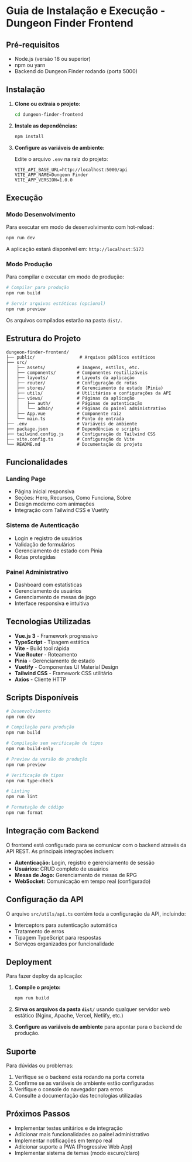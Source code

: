 # Guia de Instalação e Execução - Dungeon Finder Frontend

## Pré-requisitos

- Node.js (versão 18 ou superior)
- npm ou yarn
- Backend do Dungeon Finder rodando (porta 5000)

## Instalação

1. **Clone ou extraia o projeto:**
   ```bash
   cd dungeon-finder-frontend
   ```

2. **Instale as dependências:**
   ```bash
   npm install
   ```

3. **Configure as variáveis de ambiente:**
   
   Edite o arquivo `.env` na raiz do projeto:
   ```env
   VITE_API_BASE_URL=http://localhost:5000/api
   VITE_APP_NAME=Dungeon Finder
   VITE_APP_VERSION=1.0.0
   ```

## Execução

### Modo Desenvolvimento

Para executar em modo de desenvolvimento com hot-reload:

```bash
npm run dev
```

A aplicação estará disponível em: `http://localhost:5173`

### Modo Produção

Para compilar e executar em modo de produção:

```bash
# Compilar para produção
npm run build

# Servir arquivos estáticos (opcional)
npm run preview
```

Os arquivos compilados estarão na pasta `dist/`.

## Estrutura do Projeto

```
dungeon-finder-frontend/
├── public/                 # Arquivos públicos estáticos
├── src/
│   ├── assets/            # Imagens, estilos, etc.
│   ├── components/        # Componentes reutilizáveis
│   ├── layouts/           # Layouts da aplicação
│   ├── router/            # Configuração de rotas
│   ├── stores/            # Gerenciamento de estado (Pinia)
│   ├── utils/             # Utilitários e configurações da API
│   ├── views/             # Páginas da aplicação
│   │   ├── auth/          # Páginas de autenticação
│   │   └── admin/         # Páginas do painel administrativo
│   ├── App.vue            # Componente raiz
│   └── main.ts            # Ponto de entrada
├── .env                   # Variáveis de ambiente
├── package.json           # Dependências e scripts
├── tailwind.config.js     # Configuração do Tailwind CSS
├── vite.config.ts         # Configuração do Vite
└── README.md              # Documentação do projeto
```

## Funcionalidades

### Landing Page
- Página inicial responsiva
- Seções: Hero, Recursos, Como Funciona, Sobre
- Design moderno com animações
- Integração com Tailwind CSS e Vuetify

### Sistema de Autenticação
- Login e registro de usuários
- Validação de formulários
- Gerenciamento de estado com Pinia
- Rotas protegidas

### Painel Administrativo
- Dashboard com estatísticas
- Gerenciamento de usuários
- Gerenciamento de mesas de jogo
- Interface responsiva e intuitiva

## Tecnologias Utilizadas

- **Vue.js 3** - Framework progressivo
- **TypeScript** - Tipagem estática
- **Vite** - Build tool rápida
- **Vue Router** - Roteamento
- **Pinia** - Gerenciamento de estado
- **Vuetify** - Componentes UI Material Design
- **Tailwind CSS** - Framework CSS utilitário
- **Axios** - Cliente HTTP

## Scripts Disponíveis

```bash
# Desenvolvimento
npm run dev

# Compilação para produção
npm run build

# Compilação sem verificação de tipos
npm run build-only

# Preview da versão de produção
npm run preview

# Verificação de tipos
npm run type-check

# Linting
npm run lint

# Formatação de código
npm run format
```

## Integração com Backend

O frontend está configurado para se comunicar com o backend através da API REST. As principais integrações incluem:

- **Autenticação:** Login, registro e gerenciamento de sessão
- **Usuários:** CRUD completo de usuários
- **Mesas de Jogo:** Gerenciamento de mesas de RPG
- **WebSocket:** Comunicação em tempo real (configurado)

## Configuração da API

O arquivo `src/utils/api.ts` contém toda a configuração da API, incluindo:

- Interceptors para autenticação automática
- Tratamento de erros
- Tipagem TypeScript para respostas
- Serviços organizados por funcionalidade

## Deployment

Para fazer deploy da aplicação:

1. **Compile o projeto:**
   ```bash
   npm run build
   ```

2. **Sirva os arquivos da pasta `dist/`** usando qualquer servidor web estático (Nginx, Apache, Vercel, Netlify, etc.)

3. **Configure as variáveis de ambiente** para apontar para o backend de produção.

## Suporte

Para dúvidas ou problemas:

1. Verifique se o backend está rodando na porta correta
2. Confirme se as variáveis de ambiente estão configuradas
3. Verifique o console do navegador para erros
4. Consulte a documentação das tecnologias utilizadas

## Próximos Passos

- Implementar testes unitários e de integração
- Adicionar mais funcionalidades ao painel administrativo
- Implementar notificações em tempo real
- Adicionar suporte a PWA (Progressive Web App)
- Implementar sistema de temas (modo escuro/claro)

